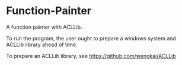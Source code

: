 # Function-Painter
A function painter with ACLLib.

To run the program, the user ought to prepare a windows system and ACLLib library ahead of time.

To prepare an ACLLib library, see https://github.com/wengkai/ACLLib
